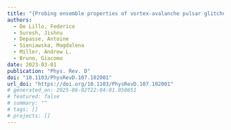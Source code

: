 ```yaml
---
title: "{Probing ensemble properties of vortex-avalanche pulsar glitches with a stochastic gravitational-wave background search}"
authors:
  - De Lillo, Federico
  - Suresh, Jishnu
  - Depasse, Antoine
  - Sieniawska, Magdalena
  - Miller, Andrew L.
  - Bruno, Giacomo
date: 2023-03-01
publication: "Phys. Rev. D"
doi: "10.1103/PhysRevD.107.102001"
url_doi: "https://doi.org/10.1103/PhysRevD.107.102001"
# generated_on: 2025-06-02T22:04:01.050651
# featured: false
# summary: ""
# tags: []
# projects: []
---
```

